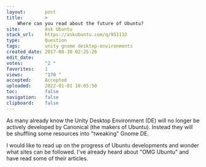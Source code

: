 ```yaml
---
layout:       post
title:        >
    Where can you read about the future of Ubuntu?
site:         Ask Ubuntu
stack_url:    https://askubuntu.com/q/951132
type:         Question
tags:         unity gnome desktop-environments
created_date: 2017-08-30 02:25:26
edit_date:    
votes:        "2 "
favorites:    1
views:        "170 "
accepted:     Accepted
uploaded:     2022-01-01 10:05:50
toc:          false
navigation:   false
clipboard:    false
---
```


As many already know the Unity Desktop Environment (DE) will no longer be actively developed by Canonical (the makers of Ubuntu). Instead they will be shuffling some resources into "tweaking" Gnome DE.

I would like to read up on the progress of Ubuntu developments and wonder what sites can be followed. I've already heard about "OMG Ubuntu" and have read some of their articles.
